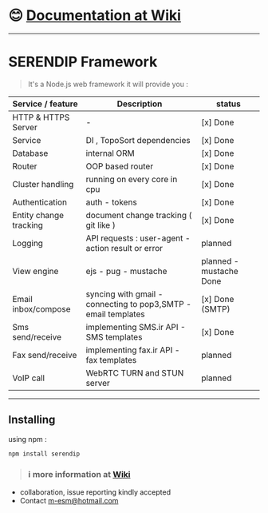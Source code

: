 
# :blush: [Documentation at Wiki](https://github.com/m-esm/serendip/wiki)

___
# SERENDIP Framework
> It's a Node.js web framework it will provide you :

| Service / feature | Description | status |
|-|-|-|
|HTTP & HTTPS Server | - | [x] Done | 
|Service  | DI , TopoSort dependencies | [x] Done | 
|Database | internal ORM | [x] Done | 
| Router | OOP based router | [x] Done |
|Cluster handling| running on every core in cpu | [x] Done |
|Authentication | auth - tokens | [x] Done |
|Entity change tracking | document change tracking ( git like )  | [x] Done |
|Logging | API requests : user-agent - action result or error | planned |
|View engine | ejs - pug - mustache | planned - mustache Done |
|Email inbox/compose| syncing with gmail - connecting to pop3,SMTP - email templates | [x] Done (SMTP) |
|Sms send/receive| implementing SMS.ir API - SMS templates | [x] Done |
|Fax send/receive| implementing fax.ir API - fax templates | planned |
|VoIP call| WebRTC TURN and STUN server | planned |

---

## Installing
using npm : 
```
npm install serendip 
```

> ### :information_source: more information at [Wiki](https://github.com/m-esm/serendip/wiki)

* collaboration, issue reporting kindly accepted
* Contact m-esm@hotmail.com 
